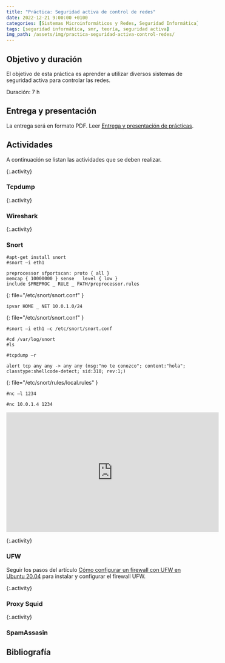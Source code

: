 ```yaml
---
title: "Práctica: Seguridad activa de control de redes"
date: 2022-12-21 9:00:00 +0100
categories: [Sistemas Microinformáticos y Redes, Seguridad Informática]
tags: [seguridad informática, smr, teoría, seguridad activa]
img_path: /assets/img/practica-seguridad-activa-control-redes/
---
```


## Objetivo y duración

El objetivo de esta práctica es aprender a utilizar diversos sistemas de seguridad activa para controlar las redes.

Duración: 7 h

## Entrega y presentación

La entrega será en formato PDF. Leer [Entrega y presentación de prácticas](/posts/entrega-presentacion-practicas/).

## Actividades

A continuación se listan las actividades que se deben realizar.

{:.activity}
### Tcpdump

{:.activity}
### Wireshark

{:.activity}
### Snort

```console
#apt-get install snort
#snort –i eth1
```

```
preprocessor sfportscan: proto { all }
memcap { 10000000 } sense _ level { low }
include $PREPROC _ RULE _ PATH/preprocessor.rules
```
{: file="/etc/snort/snort.conf" }


```
ipvar HOME _ NET 10.0.1.0/24
```
{: file="/etc/snort/snort.conf" }

```console
#snort –i eth1 –c /etc/snort/snort.conf
```

```console
#cd /var/log/snort
#ls
```


```console
#tcpdump –r
```

```
alert tcp any any -> any any (msg:"no te conozco"; content:"hola"; classtype:shellcode-detect; sid:310; rev:1;)
```
{: file="/etc/snort/rules/local.rules" }


```console
#nc –l 1234
```

```console
#nc 10.0.1.4 1234
```

<iframe width="560" height="315" src="https://www.youtube.com/embed/ap6TGO6PyIM" title="YouTube video player" frameborder="0" allow="accelerometer; autoplay; clipboard-write; encrypted-media; gyroscope; picture-in-picture" allowfullscreen></iframe>

{:.activity}
### UFW

Seguir los pasos del artículo [Cómo configurar un firewall con UFW en Ubuntu 20.04](https://www.digitalocean.com/community/tutorials/how-to-set-up-a-firewall-with-ufw-on-ubuntu-20-04-es) para instalar y configurar el firewall UFW.

{:.activity}
### Proxy Squid

{:.activity}
### SpamAssasin

## Bibliografía

